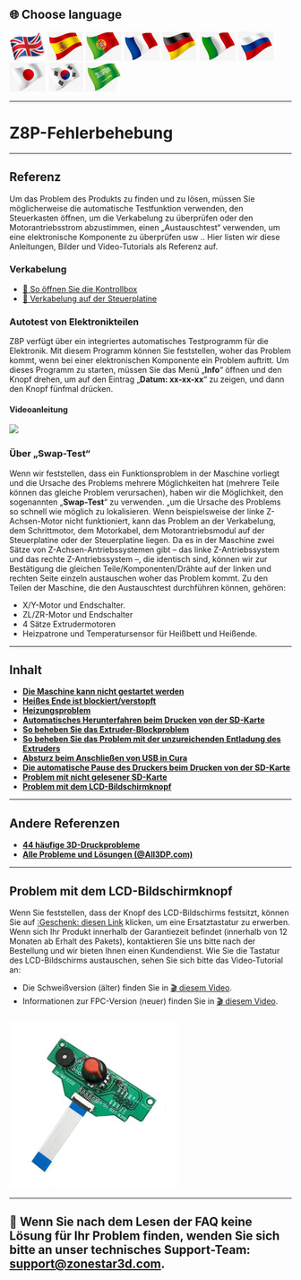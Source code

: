 ## <a id="choose-language">:globe_with_meridians: Choose language </a>
[![](./lanpic/EN.png)](https://github.com/ZONESTAR3D/Z8P/blob/main/Z8P_FAQ/readme.md)
[![](./lanpic/ES.png)](https://github.com/ZONESTAR3D/Z8P/blob/main/Z8P_FAQ/readme-es.md)
[![](./lanpic/PT.png)](https://github.com/ZONESTAR3D/Z8P/blob/main/Z8P_FAQ/readme-pt.md)
[![](./lanpic/FR.png)](https://github.com/ZONESTAR3D/Z8P/blob/main/Z8P_FAQ/readme-fr.md)
[![](./lanpic/DE.png)](https://github.com/ZONESTAR3D/Z8P/blob/main/Z8P_FAQ/readme-de.md)
[![](./lanpic/IT.png)](https://github.com/ZONESTAR3D/Z8P/blob/main/Z8P_FAQ/readme-it.md)
[![](./lanpic/RU.png)](https://github.com/ZONESTAR3D/Z8P/blob/main/Z8P_FAQ/readme-ru.md)
[![](./lanpic/JP.png)](https://github.com/ZONESTAR3D/Z8P/blob/main/Z8P_FAQ/readme-jp.md)
[![](./lanpic/KR.png)](https://github.com/ZONESTAR3D/Z8P/blob/main/Z8P_FAQ/readme-kr.md)
[![](./lanpic/SA.png)](https://github.com/ZONESTAR3D/Z8P/blob/main/Z8P_FAQ/readme-ar.md)

----
# Z8P-Fehlerbehebung

-----
## Referenz
Um das Problem des Produkts zu finden und zu lösen, müssen Sie möglicherweise die automatische Testfunktion verwenden, den Steuerkasten öffnen, um die Verkabelung zu überprüfen oder den Motorantriebsstrom abzustimmen, einen „Austauschtest“ verwenden, um eine elektronische Komponente zu überprüfen usw .. Hier listen wir diese Anleitungen, Bilder und Video-Tutorials als Referenz auf.
### Verkabelung
- [:art: So öffnen Sie die Kontrollbox](./pic/OpenControlBox.png)
- [:art: Verkabelung auf der Steuerplatine](./pic/Z8P_wiring.png)

### Autotest von Elektronikteilen
Z8P verfügt über ein integriertes automatisches Testprogramm für die Elektronik. Mit diesem Programm können Sie feststellen, woher das Problem kommt, wenn bei einer elektronischen Komponente ein Problem auftritt. Um dieses Programm zu starten, müssen Sie das Menü „**Info**“ öffnen und den Knopf drehen, um auf den Eintrag „**Datum: xx-xx-xx**“ zu zeigen, und dann den Knopf fünfmal drücken.
#### Videoanleitung
[![](https://img.youtube.com/vi/iSsuy2ePWw8/0.jpg)](https://www.youtube.com/watch?v=iSsuy2ePWw8)

### Über „Swap-Test“
Wenn wir feststellen, dass ein Funktionsproblem in der Maschine vorliegt und die Ursache des Problems mehrere Möglichkeiten hat (mehrere Teile können das gleiche Problem verursachen), haben wir die Möglichkeit, den sogenannten „**Swap-Test**“ zu verwenden. „um die Ursache des Problems so schnell wie möglich zu lokalisieren.
Wenn beispielsweise der linke Z-Achsen-Motor nicht funktioniert, kann das Problem an der Verkabelung, dem Schrittmotor, dem Motorkabel, dem Motorantriebsmodul auf der Steuerplatine oder der Steuerplatine liegen. Da es in der Maschine zwei Sätze von Z-Achsen-Antriebssystemen gibt – das linke Z-Antriebssystem und das rechte Z-Antriebssystem –, die identisch sind, können wir zur Bestätigung die gleichen Teile/Komponenten/Drähte auf der linken und rechten Seite einzeln austauschen woher das Problem kommt.
Zu den Teilen der Maschine, die den Austauschtest durchführen können, gehören:
- X/Y-Motor und Endschalter.
- ZL/ZR-Motor und Endschalter
- 4 Sätze Extrudermotoren
- Heizpatrone und Temperatursensor für Heißbett und Heißende.

-----
## Inhalt
- **[Die Maschine kann nicht gestartet werden](./Issue_of_startup/readme.md)**
- **[Heißes Ende ist blockiert/verstopft](./Issue_mix_color_hotend_clogged/readme.md)**
- **[Heizungsproblem](./Issue_heating/readme.md)**
- **[Automatisches Herunterfahren beim Drucken von der SD-Karte](./Issue_auto_shut_down/readme.md)**
- **[So beheben Sie das Extruder-Blockproblem](./Issue_extruder_blocked/readme.md)**
- **[So beheben Sie das Problem mit der unzureichenden Entladung des Extruders](./Issue_of_Extruder_insufficient_discharge/readme.md)**
- **[Absturz beim Anschließen von USB in Cura](./issue_of_connect_USB_in_Cura/readme.md)**
- **[Die automatische Pause des Druckers beim Drucken von der SD-Karte](./Issue_auto_pause/readme.md)**
- **[Problem mit nicht gelesener SD-Karte](./Issue_not_read_sdcard/readme.md)**
- **[Problem mit dem LCD-Bildschirmknopf](#dwinscreen)**

----
## Andere Referenzen
- **[44 häufige 3D-Druckprobleme](https://github.com/ZONESTAR3D/Document-and-User-Guide/tree/master/FAQ)**
- **[Alle Probleme und Lösungen (@All3DP.com)](https://all3dp.com/1/common-3d-printing-problems-troubleshooting-3d-printer-issues/)**

-----
## <a id="dwinscreen">Problem mit dem LCD-Bildschirmknopf</a>
Wenn Sie feststellen, dass der Knopf des LCD-Bildschirms festsitzt, können Sie auf [:Geschenk: diesen Link](https://www.aliexpress.com/item/3256805596235491.html) klicken, um eine Ersatztastatur zu erwerben. Wenn sich Ihr Produkt innerhalb der Garantiezeit befindet (innerhalb von 12 Monaten ab Erhalt des Pakets), kontaktieren Sie uns bitte nach der Bestellung und wir bieten Ihnen einen Kundendienst.
Wie Sie die Tastatur des LCD-Bildschirms austauschen, sehen Sie sich bitte das Video-Tutorial an:
- Die Schweißversion (älter) finden Sie in [:clapper: diesem Video](https://youtu.be/Xwfczp3nLOY).
- Informationen zur FPC-Version (neuer) finden Sie in [:clapper: diesem Video](https://youtu.be/z9E6glRZRIQ).
####
![](./pic/keypad.jpg)

-----
## :email: Wenn Sie nach dem Lesen der FAQ keine Lösung für Ihr Problem finden, wenden Sie sich bitte an unser technisches Support-Team: support@zonestar3d.com.